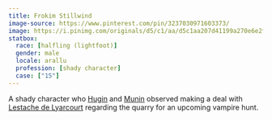 ```yaml
---
title: Frokim Stillwind
image-source: https://www.pinterest.com/pin/3237030971603373/
image: https://i.pinimg.com/originals/d5/c1/aa/d5c1aa207d41199a270e6e2fd673d2ef.png
statbox:
  race: [halfling (lightfoot)]
  gender: male
  locale: arallu
  profession: [shady character]
  case: ["15"]
---
```


A shady character who [Hugin](hugin) and [Munin](munin) observed making a deal with [Lestache de Lyarcourt](lestache-de-lyarcourt) regarding the quarry for an upcoming vampire hunt.
